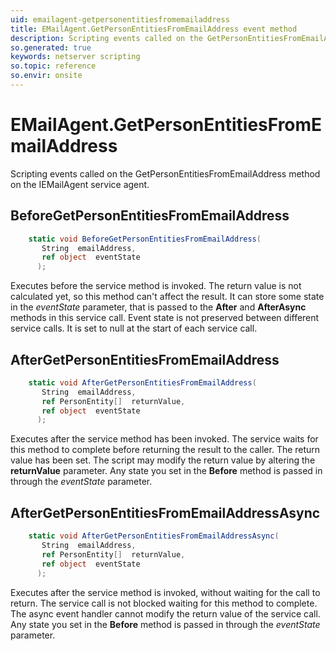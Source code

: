 ```yaml
---
uid: emailagent-getpersonentitiesfromemailaddress
title: EMailAgent.GetPersonEntitiesFromEmailAddress event method
description: Scripting events called on the GetPersonEntitiesFromEmailAddress method on the EMailAgent service agent.
so.generated: true
keywords: netserver scripting
so.topic: reference
so.envir: onsite
---
```

# EMailAgent.GetPersonEntitiesFromEmailAddress

Scripting events called on the <see cref='M:IEMailAgent.GetPersonEntitiesFromEmailAddress'>GetPersonEntitiesFromEmailAddress</see> method on the <see cref='IEMailAgent'>IEMailAgent</see>  service agent.

## BeforeGetPersonEntitiesFromEmailAddress
```cs
    static void BeforeGetPersonEntitiesFromEmailAddress(
       String  emailAddress,
       ref object  eventState
      );
```
Executes before the service method is invoked.
The return value is not calculated yet, so this method can't affect the result.
It can store some state in the *eventState* parameter, that is passed to the **After** and **AfterAsync** methods in this service call.
Event state is not preserved between different service calls. It is set to null at the start of each service call.
## AfterGetPersonEntitiesFromEmailAddress
```cs
    static void AfterGetPersonEntitiesFromEmailAddress(
       String  emailAddress,
       ref PersonEntity[]  returnValue,
       ref object  eventState
      );
```
Executes after the service method has been invoked. The service waits for this method to complete before returning the result to the caller.
The return value has been set. The script may modify the return value by altering the **returnValue** parameter.
Any state you set in the **Before** method is passed in through the *eventState* parameter.
## AfterGetPersonEntitiesFromEmailAddressAsync
```cs
    static void AfterGetPersonEntitiesFromEmailAddressAsync(
       String  emailAddress,
       ref PersonEntity[]  returnValue,
       ref object  eventState
      );
```
Executes after the service method is invoked, without waiting for the call to return.
The service call is not blocked waiting for this method to complete.
The async event handler cannot modify the return value of the service call.
Any state you set in the **Before** method is passed in through the *eventState* parameter.

